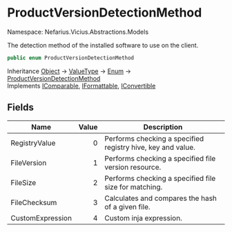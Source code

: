 # ProductVersionDetectionMethod

Namespace: Nefarius.Vicius.Abstractions.Models

The detection method of the installed software to use on the client.

```csharp
public enum ProductVersionDetectionMethod
```

Inheritance [Object](https://docs.microsoft.com/en-us/dotnet/api/system.object) → [ValueType](https://docs.microsoft.com/en-us/dotnet/api/system.valuetype) → [Enum](https://docs.microsoft.com/en-us/dotnet/api/system.enum) → [ProductVersionDetectionMethod](./nefarius.vicius.abstractions.models.productversiondetectionmethod.md)<br>
Implements [IComparable](https://docs.microsoft.com/en-us/dotnet/api/system.icomparable), [IFormattable](https://docs.microsoft.com/en-us/dotnet/api/system.iformattable), [IConvertible](https://docs.microsoft.com/en-us/dotnet/api/system.iconvertible)

## Fields

| Name | Value | Description |
| --- | --: | --- |
| RegistryValue | 0 | Performs checking a specified registry hive, key and value. |
| FileVersion | 1 | Performs checking a specified file version resource. |
| FileSize | 2 | Performs checking a specified file size for matching. |
| FileChecksum | 3 | Calculates and compares the hash of a given file. |
| CustomExpression | 4 | Custom inja expression. |
